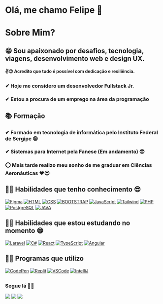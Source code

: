 # Olá, me chamo Felipe 👋

# Sobre Mim?

## 😁 Sou apaixonado por desafios, tecnologia, viagens, desenvolvimento web e design UX.

#### ✌😉 Acredito que tudo é possível com dedicação e resiliência.

### ✔ Hoje me considero um desenvolvedor Fullstack Jr.


### ✔ Estou a procura de um emprego na área da programação

## 📚 Formação

### ✔ Formado em tecnologia de informática pelo Instituto Federal de Sergipe 😁
### ✔ Sistemas para Internet pela Fanese (Em andamento) 😎
### ⭕ Mais tarde realizo meu sonho de me graduar em Ciências Aeronáuticas ❤😍

## 

## 👨‍💻 Habilidades que tenho conhecimento 😎

<div style="display: inline_block">
  <a href="#" target="_blank"><img align="center" alt="Figma" src="https://img.shields.io/badge/figma-%23F24E1E.svg?style=for-the-badge&logo=figma&logoColor=white"></a>
  <a href="#" target="_blank"><img align="center" alt="HTML" src="https://img.shields.io/badge/html5-%23E34F26.svg?style=for-the-badge&logo=html5&logoColor=white"></a>
  <a href="#" target="_blank"><img align="center" alt="CSS" src="https://img.shields.io/badge/css3-%231572B6.svg?style=for-the-badge&logo=css3&logoColor=white"></a>
  <a href="#" target="_blank"><img align="center" alt="BOOTSTRAP" src="https://img.shields.io/badge/bootstrap-%238511FA.svg?style=for-the-badge&logo=bootstrap&logoColor=white"></a>
  <a href="#" target="_blank"><img align="center" alt="JavaScript" src="https://img.shields.io/badge/javascript-%23323330.svg?style=for-the-badge&logo=javascript&logoColor=%23F7DF1E"></a>
  <a href="#" target="_blank"><img align="center" alt="Tailwind" src="https://img.shields.io/badge/tailwindcss-%2338B2AC.svg?style=for-the-badge&logo=tailwind-css&logoColor=white"></a>
  <a href="#" target="_blank"><img align="center" alt="PHP" src="https://img.shields.io/badge/php-%23777BB4.svg?style=for-the-badge&logo=php&logoColor=white"></a>
  <a href="#" target="_blank"><img align="center" alt="PostgreSQL" src="https://img.shields.io/badge/postgres-%23316192.svg?style=for-the-badge&logo=postgresql&logoColor=white"></a>
  <a href="#" target="_blank"><img align="center" alt="JAVA" src="https://img.shields.io/badge/java-%23ED8B00.svg?style=for-the-badge&logo=openjdk&logoColor=white"></a>
</div>

## 

## 👨‍💻 Habilidades que estou estudando no momento 😁

<div style="display: inline_block">
  <a href="#" target="_blank"><img align="center" alt="Laravel" src="https://img.shields.io/badge/laravel-%23FF2D20.svg?style=for-the-badge&logo=laravel&logoColor=white"></a>
  <a href="#" target="_blank"><img align="center" alt="C#" src="https://img.shields.io/badge/c%23-%23239120.svg?style=for-the-badge&logo=c-sharp&logoColor=white"></a>
  <a href="#" target="_blank"><img align="center" alt="React" src="https://img.shields.io/badge/react-%2320232a.svg?style=for-the-badge&logo=react&logoColor=%2361DAFB"></a>
  <a href="#" target="_blank"><img align="center" alt="TypeScript" src="https://img.shields.io/badge/typescript-%23007ACC.svg?style=for-the-badge&logo=typescript&logoColor=white"></a>
  <a href="#" target="_blank"><img align="center" alt="Angular" src="https://img.shields.io/badge/angular.js-%23E23237.svg?style=for-the-badge&logo=angularjs&logoColor=white"></a>
</div>

## 

## 👨‍💻 Programas que utilizo

<div style="display: inline_block">
  <a href="#" target="_blank"><img align="center" alt="CodePen" src="https://img.shields.io/badge/CodePen-white?style=for-the-badge&logo=codepen&logoColor=black"></a>
  <a href="#" target="_blank"><img align="center" alt="Replit" src="https://img.shields.io/badge/Replit-DD1200?style=for-the-badge&logo=Replit&logoColor=white"></a>
  <a href="#" target="_blank"><img align="center" alt="VSCode" src="https://img.shields.io/badge/Visual%20Studio%20Code-0078d7.svg?style=for-the-badge&logo=visual-studio-code&logoColor=white"></a>
  <a href="#" target="_blank"><img align="center" alt="IntelliJ" src="https://img.shields.io/badge/IntelliJIDEA-000000.svg?style=for-the-badge&logo=intellij-idea&logoColor=white"></a>
</div>

## 

### Segue lá 🤞😉
<div> 
  <a href="https://www.instagram.com/felipe_08920/" target="_blank"><img src="https://img.shields.io/badge/-Instagram-%23E4405F?style=for-the-badge&logo=instagram&logoColor=white" target="_blank"></a>
  <a href="https://www.linkedin.com/in/felipe-silva-a9a008201" target="_blank"><img src="https://img.shields.io/badge/-LinkedIn-%230077B5?style=for-the-badge&logo=linkedin&logoColor=white" target="_blank"></a>
  <a href = "mailto:felipesilvacosta22@gmail"><img src="https://img.shields.io/badge/-Gmail-%23333?style=for-the-badge&logo=gmail&logoColor=white" target="_blank"></a>
</div>

##






